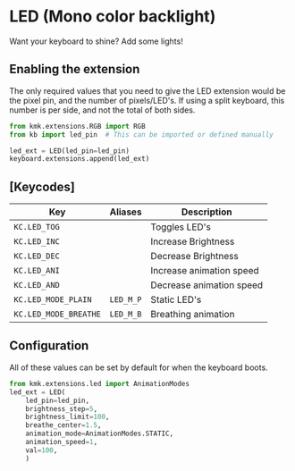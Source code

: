 # LED (Mono color backlight)
Want your keyboard to shine? Add some lights!

## Enabling the extension
The only required values that you need to give the LED extension would be the 
pixel pin, and the number of pixels/LED's. If using a split keyboard, this number
is per side, and not the total of both sides.
```python
from kmk.extensions.RGB import RGB
from kb import led_pin  # This can be imported or defined manually

led_ext = LED(led_pin=led_pin)
keyboard.extensions.append(led_ext)
```
 
## [Keycodes]

|Key                          |Aliases            |Description                 |
|-----------------------------|-------------------|----------------------------|
|`KC.LED_TOG`                 |                   |Toggles LED's               |
|`KC.LED_INC`                 |                   |Increase Brightness         |
|`KC.LED_DEC`                 |                   |Decrease Brightness         |
|`KC.LED_ANI`                 |                   |Increase animation speed    |
|`KC.LED_AND`                 |                   |Decrease animation speed    |
|`KC.LED_MODE_PLAIN`          |`LED_M_P`          |Static LED's                |
|`KC.LED_MODE_BREATHE`        |`LED_M_B`          |Breathing animation         |

## Configuration
All of these values can be set by default for when the keyboard boots.
```python
from kmk.extensions.led import AnimationModes
led_ext = LED(
    led_pin=led_pin,
    brightness_step=5,
    brightness_limit=100,
    breathe_center=1.5,
    animation_mode=AnimationModes.STATIC,
    animation_speed=1,
    val=100,
    )
```
